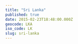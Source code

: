 ```yaml
---
title: "Sri Lanka"
published: true
date: 2015-02-23T18:48:00.000Z
geocode: LKA
iso_code: LK
slug: sri-lanka
---
```

